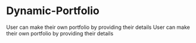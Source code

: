 # Dynamic-Portfolio
User can make their own portfolio by providing their details
User can make their own portfolio by providing their details
